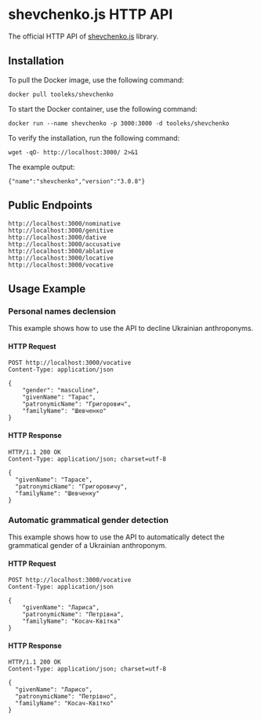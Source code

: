 # shevchenko.js HTTP API

The official HTTP API of [shevchenko.js](https://shevchenko-js.tooleks.com) library.

## Installation

To pull the Docker image, use the following command:

```
docker pull tooleks/shevchenko
```

To start the Docker container, use the following command:

```
docker run --name shevchenko -p 3000:3000 -d tooleks/shevchenko
```

To verify the installation, run the following command:

```
wget -qO- http://localhost:3000/ 2>&1
```

The example output:

```
{"name":"shevchenko","version":"3.0.8"}
```

## Public Endpoints

```
http://localhost:3000/nominative
http://localhost:3000/genitive
http://localhost:3000/dative
http://localhost:3000/accusative
http://localhost:3000/ablative
http://localhost:3000/locative
http://localhost:3000/vocative
```

## Usage Example

### Personal names declension

This example shows how to use the API to decline Ukrainian anthroponyms.

#### HTTP Request

```
POST http://localhost:3000/vocative
Content-Type: application/json

{
    "gender": "masculine",
    "givenName": "Тарас",
    "patronymicName": "Григорович",
    "familyName": "Шевченко"
}
```

#### HTTP Response

```
HTTP/1.1 200 OK
Content-Type: application/json; charset=utf-8

{
  "givenName": "Тарасе",
  "patronymicName": "Григоровичу",
  "familyName": "Шевченку"
}
```

### Automatic grammatical gender detection

This example shows how to use the API to automatically detect the grammatical gender of a Ukrainian anthroponym.

#### HTTP Request

```
POST http://localhost:3000/vocative
Content-Type: application/json

{
    "givenName": "Лариса",
    "patronymicName": "Петрівна",
    "familyName": "Косач-Квітка"
}
```

#### HTTP Response

```
HTTP/1.1 200 OK
Content-Type: application/json; charset=utf-8

{
  "givenName": "Ларисо",
  "patronymicName": "Петрівно",
  "familyName": "Косач-Квітко"
}
```